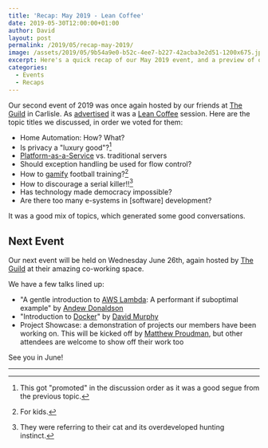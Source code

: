 ```yaml
---
title: 'Recap: May 2019 - Lean Coffee'
date: 2019-05-30T12:00:00+01:00
author: David
layout: post
permalink: /2019/05/recap-may-2019/
image: /assets/2019/05/9b54a9e0-b52c-4ee7-b227-42acba3e2d51-1200x675.jpg
excerpt: Here's a quick recap of our May 2019 event, and a preview of our June 2019 event.
categories:
  - Events
  - Recaps
---
```

Our second event of 2019 was once again hosted by our friends at [The Guild](https://www.theguild-carlisle.co.uk/) in Carlisle. As [advertised](/2019/05/may-2019-lean-coffee/) it was a [Lean Coffee](http://leancoffee.org/) session. Here are the topic titles we discussed, in order we voted for them:

- Home Automation: How? What?
- Is privacy a "luxury good"?[^1]
- [Platform-as-a-Service](https://en.wikipedia.org/wiki/Platform_as_a_service) vs. traditional servers
- Should exception handling be used for flow control?
- How to [gamify](https://en.wikipedia.org/wiki/Gamification) football training?[^2]
- How to discourage a serial killer!![^3]
- Has technology made democracy impossible?
- Are there too many e-systems in [software] development?

It was a good mix of topics, which generated some good conversations.

## Next Event

Our next event will be held on Wednesday June 26th, again hosted by [The Guild](https://www.theguild-carlisle.co.uk/) at their amazing co-working space.

We have a few talks lined up:

- "A gentle introduction to [AWS Lambda](https://aws.amazon.com/lambda/): A performant if suboptimal example" by [Andew Donaldson](https://twitter.com/adonaldson)
- "Introduction to [Docker](https://www.docker.com/)" by [David Murphy](https://twitter.com/schwuk)
- Project Showcase: a demonstration of projects our members have been working on. This will be kicked off by [Matthew Proudman](https://twitter.com/Matthewproudman), but other attendees are welcome to show off their work too

See you in June!

---

[^1]: This got "promoted" in the discussion order as it was a good segue from the previous topic.
[^2]: For kids.
[^3]: They were referring to their cat and its overdeveloped hunting instinct.

